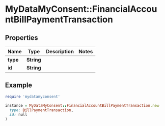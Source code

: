 # MyDataMyConsent::FinancialAccountBillPaymentTransaction

## Properties

| Name | Type | Description | Notes |
| ---- | ---- | ----------- | ----- |
| **type** | **String** |  |  |
| **id** | **String** |  |  |

## Example

```ruby
require 'mydatamyconsent'

instance = MyDataMyConsent::FinancialAccountBillPaymentTransaction.new(
  type: BillPaymentTransaction,
  id: null
)
```

